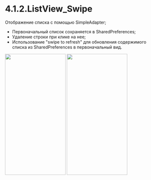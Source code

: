 # 4.1.2.ListView_Swipe
Отображение списка с помощью SimpleAdapter;
- Первоначальный список сохраняется в SharedPreferences;
- Удаление строки при клике на нее;
- Использование "swipe to refresh" для обновления содержимого списка из SharedPreferences в первоначальный вид.

<img src="https://github.com/katerinavp/4.1.2.ListView_Swipe/blob/master/Screenshot_Lists.jpg" width="200" height="400"> <img src="https://github.com/katerinavp/4.1.2.ListView_Swipe/blob/master/Screenshot_deleteList.jpg" width="200" height="400"> 

